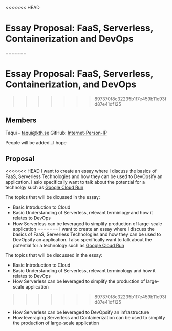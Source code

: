 <<<<<<< HEAD
# Essay Proposal: FaaS, Serverless, Containerization and DevOps
=======
# Essay Proposal: FaaS, Serverless, Containerization, and DevOps
>>>>>>> 897370f8c32235b1f7e459b11e93fd87e41df125

## Members

Taqui - taqui@kth.se
GitHub: [Internet-Person-IP](https://github.com/Internet-Person-IP)

People will be added...I hope
## Proposal

<<<<<<< HEAD
I want to create an essay where I discuss the basics of FaaS, Serverless Technologies and how they can be used to DevOpsify an application. I aslo specifically want to talk about the potential for a technolgy such as [Google Cloud Run](https://cloud.google.com/run)

The topics that will be dicussed in the essay:

- Basic Introduction to Cloud
- Basic Understanding of Serverless, relevant terminlogy and how it relates to DevOps
- How Serverless can be leveraged to simplify production of large-scale application
=======
I want to create an essay where I discuss the basics of FaaS, Serverless Technologies and how they can be used to DevOpsify an application. I also specifically want to talk about the potential for a technology such as [Google Cloud Run](https://cloud.google.com/run)

The topics that will be discussed in the essay:

- Basic Introduction to Cloud
- Basic Understanding of Serverless, relevant terminology and how it relates to DevOps
- How Serverless can be leveraged to simplify the production of large-scale application
>>>>>>> 897370f8c32235b1f7e459b11e93fd87e41df125
- How Serverless can be leveraged to DevOpsify an infrastructure
- How leveraging Serverless and Containerization can be used to simplify the production of large-scale application
 


